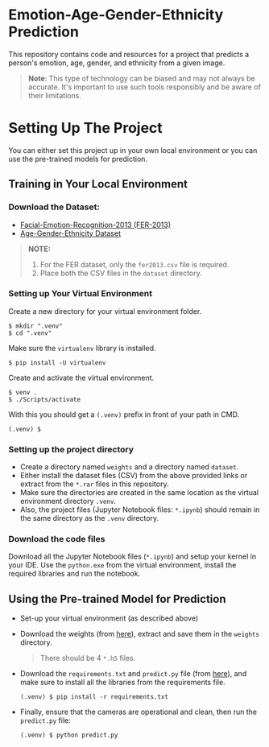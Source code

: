 # Emotion-Age-Gender-Ethnicity Prediction
This repository contains code and resources for a project that predicts a person's emotion, age, gender, and ethnicity from a given image.

> **Note**:  This type of technology can be biased and may not always be accurate. It's important to use such tools 
> responsibly and be aware of their limitations.


# Setting Up The Project
You can either set this project up in your own local environment or you can use the pre-trained models for prediction.

## Training in Your Local Environment

### Download the Dataset:
- [Facial-Emotion-Recognition-2013 (FER-2013)](https://www.kaggle.com/datasets/ashishpatel26/facial-expression-recognitionferchallenge)
- [Age-Gender-Ethnicity Dataset](https://www.kaggle.com/datasets/nipunarora8/age-gender-and-ethnicity-face-data-csv)
> **NOTE:** 
> 1. For the FER dataset, only the `fer2013.csv` file is required.
> 2. Place both the CSV files in the `dataset` directory.

### Setting up Your Virtual Environment

Create a new directory for your virtual environment folder.
```shell
$ mkdir ".venv"
$ cd ".venv"
```

Make sure the `virtualenv` library is installed.
```shell
$ pip install -U virtualenv
```

Create and activate the virtual environment.
```shell
$ venv .
$ ./Scripts/activate
```

With this you should get a `(.venv)` prefix in front of your path in CMD.
```shell
(.venv) $  
```

### Setting up the project directory
- Create a directory named `weights` and a directory named `dataset`.
- Either install the dataset files (CSV) from the above provided links or extract from the `*.rar` files in this repository.
- Make sure the directories are created in the same location as the virtual environment directory `.venv`.
- Also, the project files (Jupyter Notebook files: `*.ipynb`) should remain in the same directory as the `.venv` directory. 

### Download the code files
Download all the Jupyter Notebook files (`*.ipynb`) and setup your kernel in your IDE.
Use the `python.exe` from the virtual environment, install the required libraries and run the notebook. 

## Using the Pre-trained Model for Prediction

- Set-up your virtual environment (as described above)

- Download the weights (from [here](https://github.com/prerakl123/Emotion-Age-Gender-Ethnicity-Prediction/tree/master/modelled/weights)), 
extract and save them in the `weights` directory.
    > There should be 4 `*.h5` files.

- Download the `requirements.txt` and `predict.py` file (from [here](https://github.com/prerakl123/Emotion-Age-Gender-Ethnicity-Prediction/blob/master/modelled/predict.py)), and make sure to install all the libraries from the requirements file.
    ```shell
    (.venv) $ pip install -r requirements.txt 
    ```

- Finally, ensure that the cameras are operational and clean, then run the `predict.py` file:
    ```shell
    (.venv) $ python predict.py
    ```
